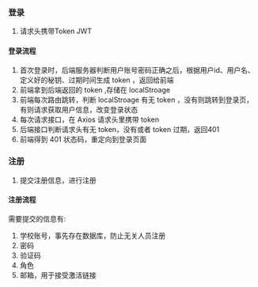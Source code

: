 ### 登录
1. 请求头携带Token
JWT 
#### 登录流程
1. 首次登录时，后端服务器判断用户账号密码正确之后，根据用户id、用户名、定义好的秘钥、过期时间生成 token ，返回给前端
2. 前端拿到后端返回的 token ,存储在 localStroage
3.  前端每次路由跳转，判断 localStroage 有无 token ，没有则跳转到登录页，有则请求获取用户信息，改变登录状态
4.  每次请求接口，在 Axios 请求头里携带 token
5.  后端接口判断请求头有无 token，没有或者 token 过期，返回401
6.  前端得到 401 状态码，重定向到登录页面

### 注册
1. 提交注册信息，进行注册
#### 注册流程
需要提交的信息有:
1. 学校账号，事先存在数据库，防止无关人员注册
2. 密码
3. 验证码
4. 角色
5. 邮箱，用于接受激活链接

